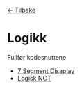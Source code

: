 [<- Tilbake](/README.md)

# Logikk

Fullfør kodesnuttene

- [7 Segment Disaplay](segment/segment.ino)
- [Logisk NOT](not/not.ino)
